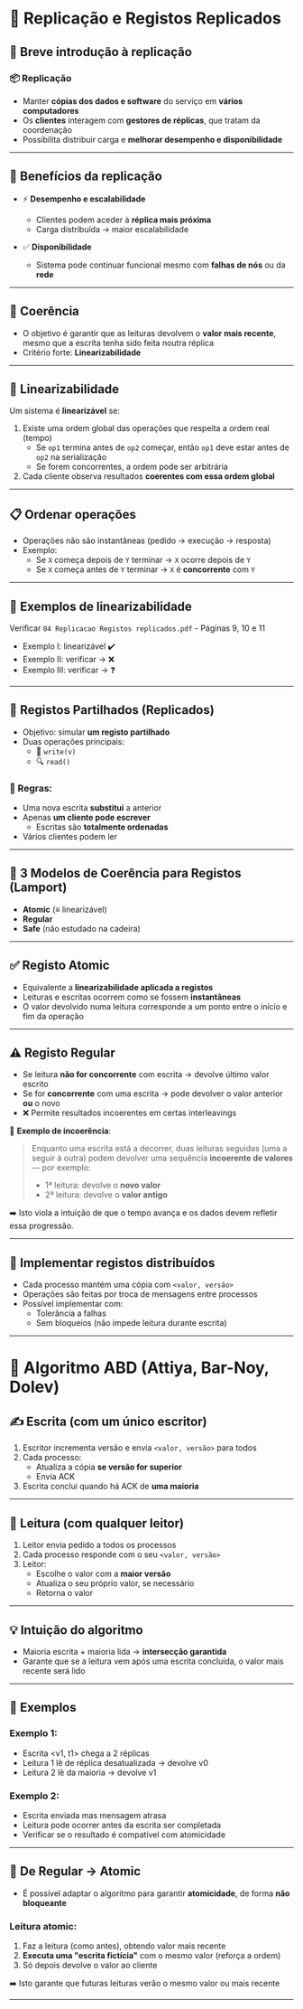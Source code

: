 # 🧬 Replicação e Registos Replicados

## 🔄 Breve introdução à replicação

### 📦 Replicação
- Manter **cópias dos dados e software** do serviço em **vários computadores**
- Os **clientes** interagem com **gestores de réplicas**, que tratam da coordenação
- Possibilita distribuir carga e **melhorar desempenho e disponibilidade**

---

## 🎯 Benefícios da replicação

- ⚡ **Desempenho e escalabilidade**
  - Clientes podem aceder à **réplica mais próxima**
  - Carga distribuída → maior escalabilidade

- ✅ **Disponibilidade**
  - Sistema pode continuar funcional mesmo com **falhas de nós** ou da **rede**

---

## 🧠 Coerência

- O objetivo é garantir que as leituras devolvem o **valor mais recente**, mesmo que a escrita tenha sido feita noutra réplica
- Critério forte: **Linearizabilidade**

---

## 🧭 Linearizabilidade

Um sistema é **linearizável** se:
1. Existe uma ordem global das operações que respeita a ordem real (tempo)
   - Se `op1` termina antes de `op2` começar, então `op1` deve estar antes de `op2` na serialização
   - Se forem concorrentes, a ordem pode ser arbitrária
2. Cada cliente observa resultados **coerentes com essa ordem global**

---

## 📋 Ordenar operações

- Operações não são instantâneas (pedido → execução → resposta)
- Exemplo:
  - Se `X` começa depois de `Y` terminar → `X` ocorre depois de `Y`
  - Se `X` começa antes de `Y` terminar → `X` é **concorrente** com `Y`

---

## 🧪 Exemplos de linearizabilidade

Verificar `04 Replicacao Registos replicados.pdf` - Páginas 9, 10 e 11

- Exemplo I: linearizável ✔️ 
- Exemplo II: verificar → ❌ 
- Exemplo III: verificar → ❓

---

## 🧰 Registos Partilhados (Replicados)

- Objetivo: simular **um registo partilhado**
- Duas operações principais:
  - 📝 `write(v)`
  - 🔍 `read()`

### 🧾 Regras:
- Uma nova escrita **substitui** a anterior
- Apenas **um cliente pode escrever**
  - Escritas são **totalmente ordenadas**
- Vários clientes podem ler

---

## 📏 3 Modelos de Coerência para Registos (Lamport)

- **Atomic** (≡ linearizável)
- **Regular**
- **Safe** (não estudado na cadeira)

---

## ✅ Registo Atomic

- Equivalente a **linearizabilidade aplicada a registos**
- Leituras e escritas ocorrem como se fossem **instantâneas**
- O valor devolvido numa leitura corresponde a um ponto entre o início e fim da operação

---

## ⚠️ Registo Regular

- Se leitura **não for concorrente** com escrita → devolve último valor escrito
- Se for **concorrente** com uma escrita → pode devolver o valor anterior **ou** o novo
- ❌ Permite resultados incoerentes em certas interleavings

🧠 **Exemplo de incoerência**:  
> Enquanto uma escrita está a decorrer, duas leituras seguidas (uma a seguir à outra) podem devolver uma sequência **incoerente de valores** — por exemplo:  
> - 1ª leitura: devolve o **novo valor**  
> - 2ª leitura: devolve o **valor antigo**

➡️ Isto viola a intuição de que o tempo avança e os dados devem refletir essa progressão.

---

## 📌 Implementar registos distribuídos

- Cada processo mantém uma cópia com `<valor, versão>`
- Operações são feitas por troca de mensagens entre processos
- Possível implementar com:
  - Tolerância a falhas
  - Sem bloqueios (não impede leitura durante escrita)

---

# 🧮 Algoritmo ABD (Attiya, Bar-Noy, Dolev)

## ✍️ Escrita (com um único escritor)

1. Escritor incrementa versão e envia `<valor, versão>` para todos
2. Cada processo:
   - Atualiza a cópia **se versão for superior**
   - Envia ACK
3. Escrita conclui quando há ACK de **uma maioria**

---

## 📖 Leitura (com qualquer leitor)

1. Leitor envia pedido a todos os processos
2. Cada processo responde com o seu `<valor, versão>`
3. Leitor:
   - Escolhe o valor com a **maior versão**
   - Atualiza o seu próprio valor, se necessário
   - Retorna o valor

---

## 💡 Intuição do algoritmo

- Maioria escrita + maioria lida → **intersecção garantida**
- Garante que se a leitura vem após uma escrita concluída, o valor mais recente será lido

---

## 🧪 Exemplos

### Exemplo 1:
- Escrita <v1, t1> chega a 2 réplicas
- Leitura 1 lê de réplica desatualizada → devolve v0
- Leitura 2 lê da maioria → devolve v1

### Exemplo 2:
- Escrita enviada mas mensagem atrasa
- Leitura pode ocorrer antes da escrita ser completada
- Verificar se o resultado é compatível com atomicidade

---

## 🧠 De Regular → Atomic

- É possível adaptar o algoritmo para garantir **atomicidade**, de forma **não bloqueante**

### Leitura atomic:
1. Faz a leitura (como antes), obtendo valor mais recente
2. **Executa uma "escrita fictícia"** com o mesmo valor (reforça a ordem)
3. Só depois devolve o valor ao cliente

➡️ Isto garante que futuras leituras verão o mesmo valor ou mais recente

---
